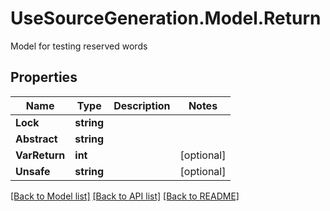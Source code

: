 # UseSourceGeneration.Model.Return
Model for testing reserved words

## Properties

Name | Type | Description | Notes
------------ | ------------- | ------------- | -------------
**Lock** | **string** |  | 
**Abstract** | **string** |  | 
**VarReturn** | **int** |  | [optional] 
**Unsafe** | **string** |  | [optional] 

[[Back to Model list]](../../README.md#documentation-for-models) [[Back to API list]](../../README.md#documentation-for-api-endpoints) [[Back to README]](../../README.md)

